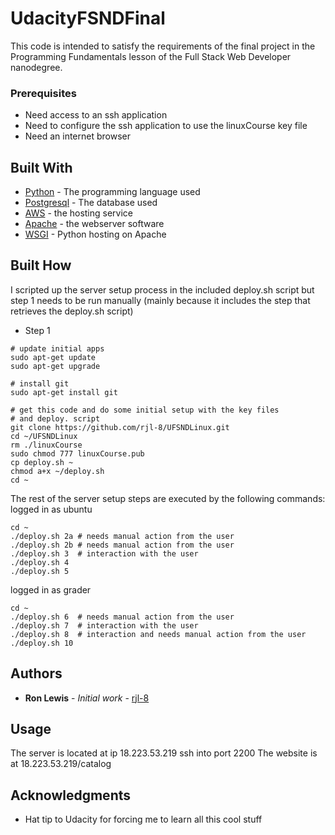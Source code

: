 # UdacityFSNDFinal

This code is intended to satisfy the requirements of the final project in the Programming Fundamentals lesson of the Full Stack Web Developer nanodegree.

### Prerequisites

* Need access to an ssh application
* Need to configure the ssh application to use the linuxCourse key file
* Need an internet browser

## Built With

* [Python](http://python.org/) - The programming language used
* [Postgresql](http://postgresql.org) - The database used
* [AWS](https://aws.amazon.com) - the hosting service
* [Apache](http://www.apache.org/) - the webserver software
* [WSGI](https://wsgi.readthedocs.io/en/latest/) - Python hosting on Apache

## Built How

I scripted up the server setup process in the included deploy.sh script 
but step 1 needs to be run manually 
(mainly because it includes the step that retrieves the deploy.sh script)
* Step 1
```
# update initial apps
sudo apt-get update
sudo apt-get upgrade

# install git
sudo apt-get install git

# get this code and do some initial setup with the key files
# and deploy. script
git clone https://github.com/rjl-8/UFSNDLinux.git
cd ~/UFSNDLinux
rm ./linuxCourse
sudo chmod 777 linuxCourse.pub
cp deploy.sh ~
chmod a+x ~/deploy.sh
cd ~
```

The rest of the server setup steps are executed by the following commands:
logged in as ubuntu
```
cd ~
./deploy.sh 2a # needs manual action from the user
./deploy.sh 2b # needs manual action from the user
./deploy.sh 3  # interaction with the user
./deploy.sh 4
./deploy.sh 5
```
logged in as grader
```
cd ~
./deploy.sh 6  # needs manual action from the user
./deploy.sh 7  # interaction with the user
./deploy.sh 8  # interaction and needs manual action from the user
./deploy.sh 10
```

## Authors

* **Ron Lewis** - *Initial work* - [rjl-8](https://github.com/rjl-8)

## Usage

The server is located at ip 18.223.53.219
ssh into port 2200
The website is at 18.223.53.219/catalog

## Acknowledgments

* Hat tip to Udacity for forcing me to learn all this cool stuff